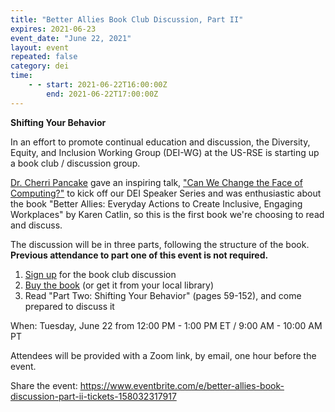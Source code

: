 ```yaml
---
title: "Better Allies Book Club Discussion, Part II"
expires: 2021-06-23
event_date: "June 22, 2021"
layout: event
repeated: false
category: dei
time:
    - - start: 2021-06-22T16:00:00Z
        end: 2021-06-22T17:00:00Z
---
```


**Shifting Your Behavior**

In an effort to promote continual education and discussion, the Diversity, Equity, and Inclusion Working Group (DEI-WG) at the US-RSE is starting up a book club / discussion group.

[Dr. Cherri Pancake](https://eecs.oregonstate.edu/people/pancake-cherri) gave an inspiring talk, ["Can We Change the Face of Computing?"](https://us-rse.org/events/2021/2021-03-dei-speaker-series) to kick off our DEI Speaker Series and was enthusiastic about the book "Better Allies: Everyday Actions to Create Inclusive, Engaging Workplaces" by Karen Catlin, so this is the first book we're choosing to read and discuss.

The discussion will be in three parts, following the structure of the book. **Previous attendance to part one of this event is not required.**

1.  [Sign up](https://www.eventbrite.com/e/better-allies-book-discussion-part-ii-tickets-158032317917) for the book club discussion
2.  [Buy the book](https://betterallies.com/buy/) (or get it from your local library)
3.  Read "Part Two: Shifting Your Behavior" (pages 59-152), and come prepared to discuss it

When: Tuesday, June 22 from 12:00 PM - 1:00 PM ET / 9:00 AM - 10:00 AM PT

Attendees will be provided with a Zoom link, by email, one hour before the event.

Share the event: <https://www.eventbrite.com/e/better-allies-book-discussion-part-ii-tickets-158032317917>
